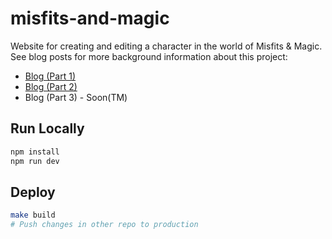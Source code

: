 # misfits-and-magic

Website for creating and editing a character in the world of Misfits & Magic. See blog posts for more background information about this project:
* [Blog (Part 1)](https://www.nvillanueva.com/blogs/2023/04/misfits-and-magic-part1.html)
* [Blog (Part 2)](https://www.nvillanueva.com/blogs/2023/05/misfits-&-magic-part-2.html)
* Blog (Part 3) - Soon(TM)

## Run Locally

```bash
npm install
npm run dev
```

## Deploy

```bash
make build
# Push changes in other repo to production
```
